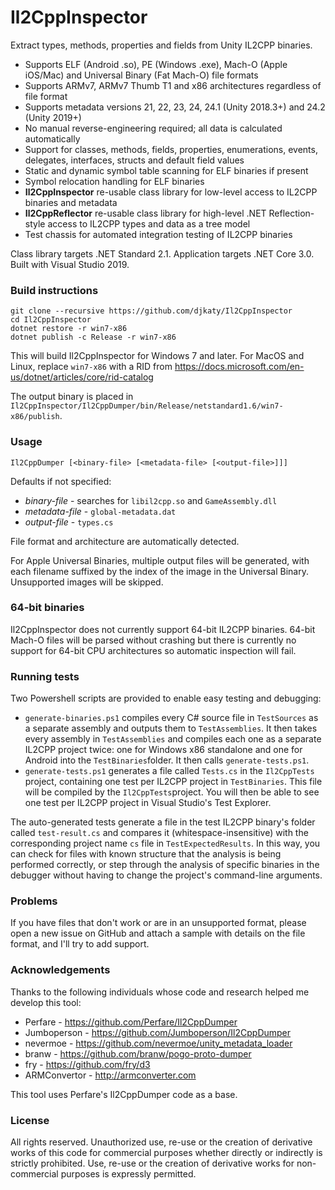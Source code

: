 # Il2CppInspector
Extract types, methods, properties and fields from Unity IL2CPP binaries.

* Supports ELF (Android .so), PE (Windows .exe), Mach-O (Apple iOS/Mac) and Universal Binary (Fat Mach-O) file formats
* Supports ARMv7, ARMv7 Thumb T1 and x86 architectures regardless of file format
* Supports metadata versions 21, 22, 23, 24, 24.1 (Unity 2018.3+) and 24.2 (Unity 2019+)
* No manual reverse-engineering required; all data is calculated automatically
* Support for classes, methods, fields, properties, enumerations, events, delegates, interfaces, structs and default field values
* Static and dynamic symbol table scanning for ELF binaries if present
* Symbol relocation handling for ELF binaries
* **Il2CppInspector** re-usable class library for low-level access to IL2CPP binaries and metadata
* **Il2CppReflector** re-usable class library for high-level .NET Reflection-style access to IL2CPP types and data as a tree model
* Test chassis for automated integration testing of IL2CPP binaries

Class library targets .NET Standard 2.1. Application targets .NET Core 3.0. Built with Visual Studio 2019.

### Build instructions

```
git clone --recursive https://github.com/djkaty/Il2CppInspector
cd Il2CppInspector
dotnet restore -r win7-x86
dotnet publish -c Release -r win7-x86
```

This will build Il2CppInspector for Windows 7 and later. For MacOS and Linux, replace `win7-x86` with a RID from https://docs.microsoft.com/en-us/dotnet/articles/core/rid-catalog

The output binary is placed in `Il2CppInspector/Il2CppDumper/bin/Release/netstandard1.6/win7-x86/publish`.

### Usage

```
Il2CppDumper [<binary-file> [<metadata-file> [<output-file>]]]
```

Defaults if not specified:

- _binary-file_ - searches for `libil2cpp.so` and `GameAssembly.dll`
- _metadata-file_ - `global-metadata.dat`
- _output-file_ - `types.cs`

File format and architecture are automatically detected.

For Apple Universal Binaries, multiple output files will be generated, with each filename suffixed by the index of the image in the Universal Binary. Unsupported images will be skipped.

### 64-bit binaries

Il2CppInspector does not currently support 64-bit IL2CPP binaries. 64-bit Mach-O files will be parsed without crashing but there is currently no support for 64-bit CPU architectures so automatic inspection will fail.

### Running tests

Two Powershell scripts are provided to enable easy testing and debugging:

* `generate-binaries.ps1` compiles every C# source file in `TestSources` as a separate assembly and outputs them to `TestAssemblies`. It then takes every assembly in `TestAssemblies` and compiles each one as a separate IL2CPP project twice: one for Windows x86 standalone and one for Android into the `TestBinaries`folder. It then calls `generate-tests.ps1`.
* `generate-tests.ps1` generates a file called `Tests.cs` in the `Il2CppTests` project, containing one test per IL2CPP project in `TestBinaries`. This file will be compiled by the `Il2CppTests`project. You will then be able to see one test per IL2CPP project in Visual Studio's Test Explorer.

The auto-generated tests generate a file in the test IL2CPP binary's folder called `test-result.cs` and compares it (whitespace-insensitive) with the corresponding project name `cs` file in `TestExpectedResults`. In this way, you can check for files with known structure that the analysis is being performed correctly, or step through the analysis of specific binaries in the debugger without having to change the project's command-line arguments.

### Problems

If you have files that don't work or are in an unsupported format, please open a new issue on GitHub and attach a sample with details on the file format, and I'll try to add support.

### Acknowledgements

Thanks to the following individuals whose code and research helped me develop this tool:

- Perfare - https://github.com/Perfare/Il2CppDumper
- Jumboperson - https://github.com/Jumboperson/Il2CppDumper
- nevermoe - https://github.com/nevermoe/unity_metadata_loader
- branw - https://github.com/branw/pogo-proto-dumper
- fry - https://github.com/fry/d3
- ARMConvertor - http://armconverter.com

This tool uses Perfare's Il2CppDumper code as a base.

### License

All rights reserved. Unauthorized use, re-use or the creation of derivative works of this code for commercial purposes whether directly or indirectly is strictly prohibited. Use, re-use or the creation of derivative works for non-commercial purposes is expressly permitted.
